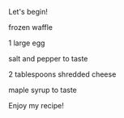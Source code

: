 Let's begin!

frozen waffle

1 large egg

salt and pepper to taste

2 tablespoons shredded cheese

maple syrup to taste

Enjoy my recipe!